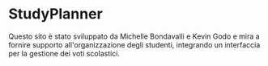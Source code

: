 # StudyPlanner

Questo sito è stato sviluppato da Michelle Bondavalli e Kevin Godo e mira a fornire supporto all'organizzazione degli studenti,
integrando un interfaccia per la gestione dei voti scolastici.